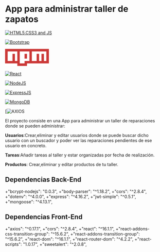# App para administrar taller de zapatos

[![HTML5,CSS3 and JS](https://github.com/FransLopez/logo-images/blob/master/logos/html5-css3-js.png)](http://www.w3.org/)

[![Bootstrap](https://github.com/FransLopez/logo-images/blob/master/logos/bootstrap.png)](http://getbootstrap.com/)

[![npm](https://github.com/MarioTerron/logo-images/blob/master/logos/npm.png)](https://www.npmjs.com/)

[![React](https://github.com/FransLopez/logo-images/blob/master/logos/react.png)](https://facebook.github.io/react/)

[![NodeJS](https://github.com/FransLopez/logo-images/blob/master/logos/nodejs.png)](https://nodejs.org/)

[![ExpressJS](https://github.com/MarioTerron/logo-images/blob/master/logos/expressjs.png)](http://expressjs.com///)

[![MongoDB](https://github.com/FransLopez/logo-images/blob/master/logos/mongodb.png)](https://www.mongodb.com/)

[![AXIOS](https://encrypted-tbn0.gstatic.com/images?q=tbn:ANd9GcRKULwinAOrRSM-Hk2Jg2pO7XLhmOCCasDdRq72ZFjtS5oFEIPP)


El proyecto consiste en una App para administrar un taller de reparaciones donde se pueden administrar:

**Usuarios**:Crear,eliminar y editar usuarios donde se puede buscar dicho usuario con un buscador y poder ver las reparaciones pendientes de ese usuario en concreto.

**Tareas**:Añadir tareas al taller y estar organizadas por fecha de realización.

**Productos**: Crear,eliminar y editar productos de tu taller.



## Dependencias Back-End

 +"bcrypt-nodejs": "0.0.3",
 +"body-parser": "^1.18.2",
 +"cors": "^2.8.4",
 +"dotenv": "^4.0.0",
 +"express": "^4.16.2",
 +"jwt-simple": "^0.5.1",
 +"mongoose": "^4.13.1",
 
## Dependencias Front-End
 
   +"axios": "^0.17.1",
   +"cors": "^2.8.4",
   +"react": "^16.1.1",
   +"react-addons-css-transition-group": "^15.6.2",
   +"react-addons-transition-group": "^15.6.2",
   +"react-dom": "^16.1.1",
   +"react-router-dom": "^4.2.2",
   +"react-scripts": "1.0.17",
   +"sweetalert": "^2.0.8",
 
